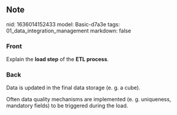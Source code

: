 ## Note
nid: 1636014152433
model: Basic-d7a3e
tags: 01_data_integration_management
markdown: false

### Front
Explain the <b>load step</b> of the <b>ETL process</b>.

### Back
Data is updated in the final data storage (e. g. a cube).
<div>
  Often data quality mechanisms are implemented (e. g. uniqueness,
  mandatory fields) to be triggered during the load.
</div>
